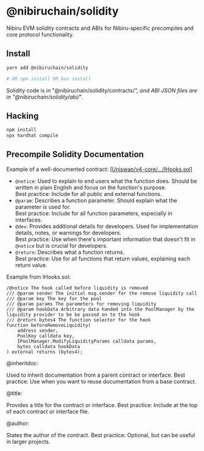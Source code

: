 # @nibiruchain/solidity

Nibiru EVM solidity contracts and ABIs for Nibiru-specific precompiles and core protocol functionality.

## Install

```bash
yarn add @nibiruchain/solidity

# OR npm install OR bun install
```

Solidity code is in "@nibiruchain/solidity/contracts/*", and 
ABI JSON files are in "@nibiruchain/solidity/abi/*".

## Hacking

```bash
npm install
npx hardhat compile
```

## Precompile Solidity Documentation

Example of a well-documented contract: [[Uniswap/v4-core/.../IHooks.sol](https://github.com/Uniswap/v4-core/blob/3407bce4b39869fe41ad5ec724b2df308c34900f/src/interfaces/IHooks.sol)]

- `@notice`: Used to explain to end users what the function does. Should be written in plain English and focus on the function's purpose.  
  Best practice: Include for all public and external functions.
- `@param`: Describes a function parameter. Should explain what the parameter is used for.  
  Best practice: Include for all function parameters, especially in interfaces.
- `@dev`: Provides additional details for developers. Used for implementation details, notes, or warnings for developers.  
  Best practice: Use when there's important information that doesn't fit in `@notice` but is crucial for developers.
- `@return`: Describes what a function returns.  
  Best practice: Use for all functions that return values, explaining each return value.

Example from IHooks.sol:
```solidity
/@notice The hook called before liquidity is removed
/// @param sender The initial msg.sender for the remove liquidity call
/// @param key The key for the pool
/// @param params The parameters for removing liquidity
/// @param hookData Arbitrary data handed into the PoolManager by the liquidity provider to be be passed on to the hook
/// @return bytes4 The function selector for the hook
function beforeRemoveLiquidity(
    address sender,
    PoolKey calldata key,
    IPoolManager.ModifyLiquidityParams calldata params,
    bytes calldata hookData
) external returns (bytes4);
```

@inheritdoc:

Used to inherit documentation from a parent contract or interface.
Best practice: Use when you want to reuse documentation from a base contract.


@title:

Provides a title for the contract or interface.
Best practice: Include at the top of each contract or interface file.


@author:

States the author of the contract.
Best practice: Optional, but can be useful in larger projects.
